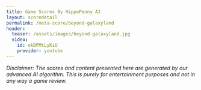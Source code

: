 ```yaml
---
title: Game Scores By HippoPenny AI
layout: scoredetail
permalink: /meta-score/beyond-galaxyland
header:
  teaser: /assets/images/beyond-galaxyland.jpg
  video:
    id: okDPMtLyKiU
    provider: youtube
---
```

*Disclaimer: The scores and content presented here are generated by our advanced AI algorithm. This is purely for entertainment purposes and not in any way a game review.*
